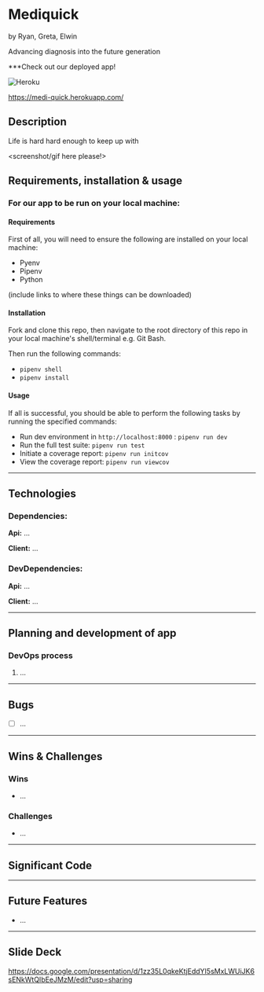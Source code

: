 # Mediquick
by Ryan, Greta, Elwin

Advancing diagnosis into the future generation

***Check out our deployed app!

![Heroku](https://pyheroku-badge.herokuapp.com/?app=medi-quick&style=flat)

https://medi-quick.herokuapp.com/

## Description
Life is hard hard enough to keep up with
  
<screenshot/gif here please!>
  
  
## Requirements, installation & usage

### For our app to be run on your local machine:

#### Requirements
First of all, you will need to ensure the following are installed on your local machine:

- Pyenv
- Pipenv
- Python

(include links to where these things can be downloaded)

#### Installation
Fork and clone this repo, then navigate to the root directory of this repo in your local machine's shell/terminal e.g. Git Bash.

Then run the following commands:

- `pipenv shell`
- `pipenv install`

#### Usage

If all is successful, you should be able to perform the following tasks by running the specified commands:

- Run dev environment in `http://localhost:8000` : `pipenv run dev`
- Run the full test suite: `pipenv run test`
- Initiate a coverage report: `pipenv run initcov`
- View the coverage report: `pipenv run viewcov`
  
*** 

## Technologies

### Dependencies:
**Api:** ... 

**Client:** ...  

### DevDependencies:
**Api:** ...

**Client:** ... 

***

## Planning and development of app

### DevOps process
1. ...

***

## Bugs 
- [ ] ...

***

## Wins & Challenges 

### Wins 
- ...

### Challenges 
- ...

***

## Significant Code

<Place image of code snippets here>
  
***

## Future Features
- ...
  
 ***

## Slide Deck 
https://docs.google.com/presentation/d/1zz35L0qkeKtjEddYI5sMxLWUiJK6sENkWtQIbEeJMzM/edit?usp=sharing
